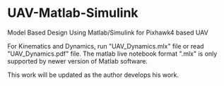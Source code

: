 # UAV-Matlab-Simulink
Model Based Design Using Matlab/Simulink for Pixhawk4 based UAV

For Kinematics and Dynamics, run "UAV_Dynamics.mlx" file or read "UAV_Dynamics.pdf" file. The matlab live notebook format ".mlx" is only supported by newer version of Matlab software.

This work will be updated as the author develops his work.
